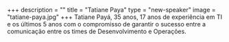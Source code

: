 +++
description = ""
title = "Tatiane Paya"
type = "new-speaker"
image = "tatiane-paya.jpg"
+++
Tatiane Payá, 35 anos, 17 anos de experiência em TI e os últimos 5 anos com o compromisso de garantir o sucesso entre a comunicação entre os times de Desenvolvimento e Operações.